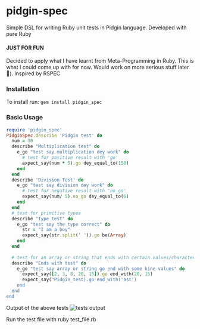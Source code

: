 # pidgin-spec
Simple DSL for writing Ruby unit tests in Pidgin language. Developed with pure Ruby

#### JUST FOR FUN
Decided to apply what I have learnt from Meta-Programming in Ruby. This is what I could come up with for now. Would work on more serious stuff later 🤪). Inspired by RSPEC

### Installation
To install run:
```gem install pidgin_spec```

### Basic Usage
```ruby
require 'pidgin_spec'
PidginSpec.describe 'Pidgin test' do
  num = 30
  describe "Multiplication test" do
    e_go "test say multiplication dey work" do
      # test for positive result with 'go'
      expect_say(num * 5).go dey_equal_to(150)
    end
  end
  describe 'Division Test' do
    e_go "test say division dey work" do
      # test for negative result with 'no_go'
      expect_say(num/ 5).no_go dey_equal_to(6)
    end
  end
  # test for primitive types
  describe "Type test" do
    e_go "test say the type correct" do
      str = "I am a boy"
      expect_say(str.split(' ')).go be(Array)
    end
  end
  
  # test for an array or string that ends with certain values/characters
  describe "Ends with test" do
    e_go "test say array or string go end with some kine values" do
      expect_say([2, 3, 8, 20, 15]).go end_with(20, 15)
      expect_say("Pidgin_test).go end_with('ast')
    end
  end
end
```
Output of the above tests
![tests output](https://res.cloudinary.com/dgo3gjxnl/image/upload/v1575716904/Screen_Shot_2019-12-07_at_12.03.36_PM_qgqafq.png
)

Run the test file with ruby test_file.rb
